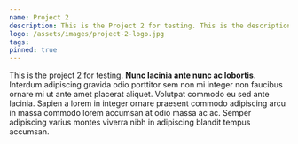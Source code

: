 ```yaml
---
name: Project 2
description: This is the Project 2 for testing. This is the description of the project.
logo: /assets/images/project-2-logo.jpg
tags:
pinned: true
---
```


This is the project 2 for testing. **Nunc lacinia ante nunc ac lobortis.** Interdum adipiscing gravida odio porttitor sem non
mi integer non faucibus ornare mi ut ante amet placerat aliquet. Volutpat commodo eu sed ante lacinia. Sapien a lorem in
integer ornare praesent commodo adipiscing arcu in massa commodo lorem accumsan at odio massa ac ac. Semper adipiscing
varius montes viverra nibh in adipiscing blandit tempus accumsan.